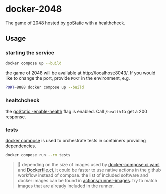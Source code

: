 # docker-2048

The game of [2048](https://github.com/gabrielecirulli/2048) hosted by [goStatic](https://github.com/PierreZ/goStatic) with a healthcheck.

## Usage

### starting the service

```sh
docker compose up --build
```

the game of 2048 will be available at http://localhost:8043/. If you would like to change the port, provide `PORT` in the environment, e.g.

```sh
PORT=8888 docker compose up --build
```

### healtchcheck

the [goStatic -enable-health](https://github.com/PierreZ/goStatic) flag is enabled. Call `/health` to get a 200 response.

### tests

[docker compose](https://docs.docker.com/compose/compose-file/) is used to orchestrate tests in containers providing dependencies.

```sh
docker compose run --rm tests
```

> :thought_balloon: depending on the size of images used by [docker-compose.ci.yaml](./docker-compose.ci.yaml) and [Dockerfile.ci](./Dockerfile.ci), it could be faster to use native actions in the github workflow instead of compose. the list of included software and docker images can be found in [actions/runner-images](https://github.com/actions/runner-images). try to match images that are already included in the runner.
